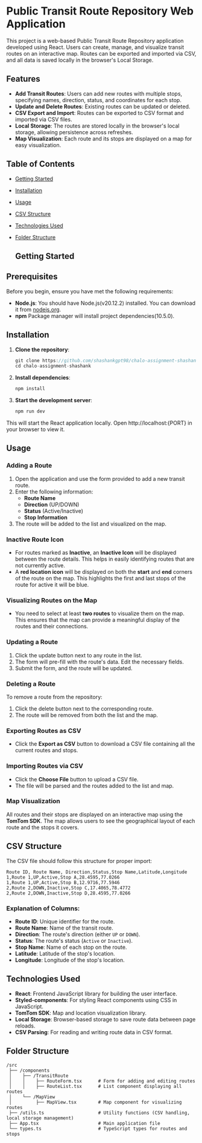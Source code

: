 

# Public Transit Route Repository Web Application
This project is a web-based Public Transit Route Repository application developed using React. Users can create, manage, and visualize transit routes on an interactive map. Routes can be exported and imported via CSV, and all data is saved locally in the browser's Local Storage.


## Features

- **Add Transit Routes**: Users can add new routes with multiple stops, specifying names, direction, status, and coordinates for each stop.
- **Update and Delete Routes**: Existing routes can be updated or deleted.
- **CSV Export and Import**: Routes can be exported to CSV format and imported via CSV files.
- **Local Storage**: The routes are stored locally in the browser's local storage, allowing persistence across refreshes.
- **Map Visualization**: Each route and its stops are displayed on a map for easy visualization.

## Table of Contents

- [Getting Started](#getting-started)
- [Installation](#installation)
- [Usage](#usage)
- [CSV Structure](#csv-structure)
- [Technologies Used](#technologies-used)
- [Folder Structure](#folder-structure)

  ## Getting Started

## Prerequisites

Before you begin, ensure you have met the following requirements:

- **Node.js**: You should have Node.js(v20.12.2) installed. You can download it from [nodejs.org](https://nodejs.org).
- **npm** Package manager will install project dependencies(10.5.0).

## Installation

1. **Clone the repository**:

    ``` js
    git clone https://github.com/shashankgpt98/chalo-assignment-shashank.git
    cd chalo-assignment-shashank
    ```

3. **Install dependencies**:

    ```js
    npm install
    ```
4. **Start the development server**:

    ```js
   npm run dev
    ```
This will start the React application locally. Open http://localhost:{PORT} in your browser to view it.

## Usage

### Adding a Route

1. Open the application and use the form provided to add a new transit route.
2. Enter the following information:
   - **Route Name**
   - **Direction** (UP/DOWN)
   - **Status** (Active/Inactive)
   - **Stop Information** 
3. The route will be added to the list and visualized on the map.

### Inactive Route Icon
- For routes marked as **Inactive**, an **Inactive Icon** will be displayed between the route details. This helps in easily identifying routes that are not currently active.
- A **red location icon** will be displayed on both the **start** and **end** corners of the route on the map. This highlights the first and last stops of the route for active it will be blue.

### Visualizing Routes on the Map
- You need to select at least **two routes** to visualize them on the map. This ensures that the map can provide a meaningful display of the routes and their connections.

  
### Updating a Route

1. Click the update button next to any route in the list.
2. The form will pre-fill with the route's data. Edit the necessary fields.
3. Submit the form, and the route will be updated.

### Deleting a Route

To remove a route from the repository:

1. Click the delete button next to the corresponding route.
2. The route will be removed from both the list and the map.

### Exporting Routes as CSV

- Click the **Export as CSV** button to download a CSV file containing all the current routes and stops.

### Importing Routes via CSV

- Click the **Choose File** button to upload a CSV file.
- The file will be parsed and the routes added to the list and map.

### Map Visualization

All routes and their stops are displayed on an interactive map using the **TomTom SDK**. The map allows users to see the geographical layout of each route and the stops it covers.

## CSV Structure

The CSV file should follow this structure for proper import:

```csv
Route ID, Route Name, Direction,Status,Stop Name,Latitude,Longitude
1,Route 1,UP,Active,Stop A,28.4595,77.0266
1,Route 1,UP,Active,Stop B,12.9716,77.5946
2,Route 2,DOWN,Inactive,Stop C,17.4065,78.4772
2,Route 2,DOWN,Inactive,Stop D,28.4595,77.0266
```
### Explanation of Columns:

- **Route ID**: Unique identifier for the route.
- **Route Name**: Name of the transit route.
- **Direction**: The route's direction (either `UP` or `DOWN`).
- **Status**: The route's status (`Active` or `Inactive`).
- **Stop Name**: Name of each stop on the route.
- **Latitude**: Latitude of the stop's location.
- **Longitude**: Longitude of the stop's location.

## Technologies Used

- **React**: Frontend JavaScript library for building the user interface.
- **Styled-components**: For styling React components using CSS in JavaScript.
- **TomTom SDK**: Map and location visualization library.
- **Local Storage**: Browser-based storage to save route data between page reloads.
- **CSV Parsing**: For reading and writing route data in CSV format.

## Folder Structure
```
/src
 ├── /components
 │    ├── /TransitRoute
 │    │    ├── RouteForm.tsx      # Form for adding and editing routes
 │    │    ├── RouteList.tsx      # List component displaying all routes
 │    └── /MapView
 │         ├── MapView.tsx        # Map component for visualizing routes
 ├── /utils.ts                    # Utility functions (CSV handling, local storage management)
 ├── App.tsx                      # Main application file
 └── types.ts                     # TypeScript types for routes and stops
```

   
